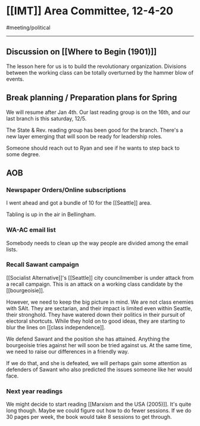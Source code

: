 # [[IMT]] Area Committee, 12-4-20
#meeting/political 

---
## Discussion on [[Where to Begin (1901)]]
The lesson here for us is to build the revolutionary organization. Divisions between the working class can be totally overturned by the hammer blow of events. 

## Break planning / Preparation plans for Spring
We will resume after Jan 4th. Our last reading group is on the 16th, and our last branch is this saturday, 12/5. 

The State & Rev. reading group has been good for the branch. There's a new layer emerging that will soon be ready for leadership roles. 

Someone should reach out to Ryan and see if he wants to step back to some degree. 

## AOB
### Newspaper Orders/Online subscriptions
I went ahead and got a bundle of 10 for the [[Seattle]] area.

Tabling is up in the air in Bellingham.

 ### WA-AC email list
 Somebody needs to clean up the way people are divided among the email lists.

 ### Recall Sawant campaign
[[Socialist Alternative]]'s [[Seattle]] city councilmember is under attack from a recall campaign. This is an attack on a working class candidate by the [[bourgeoisie]]. 

However, we need to keep the big picture in mind. We are not class enemies with SAlt. They are sectarian, and their impact is limited even within Seattle, their stronghold. They have watered down their politics in their pursuit of electoral shortcuts. While they hold on to good ideas, they are starting to blur the lines on [[class independence]]. 

We defend Sawant and the position she has attained. Anything the bourgeoisie tries against her will soon be tried against us. At the same time, we need to raise our differences in a friendly way. 

If we do that, and she is defeated, we will perhaps gain some attention as defenders of Sawant who also predicted the issues someone like her would face. 

 ### Next year readings
We might decide to start reading [[Marxism and the USA (2005)]]. It's quite long though. Maybe we could figure out how to do fewer sessions. If we do 30 pages per week, the book would take 8 sessions to get through. 